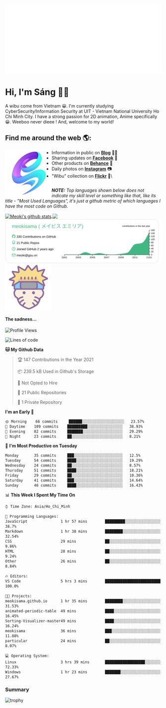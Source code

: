 <p align="center">
<a href="https://meokisama.github.io">
    <img src="effect.svg"/>
</a>
</p>

# Hi, I'm Sáng 👋🏾
A wibu come from Vietnam 😀. I'm currently studying CyberSecurity/Information Security at UIT - Vietnam National University Ho Chi Minh City. I have a strong passion for 2D animation, Anime specifically 😀. Weeboo never dieee ! And, welcome to my world!


## Find me around the web 🌎:
<a href="https://facebook.com/slytherinnn/"><img align="left" width="150" height="150" src="https://github.com/meokisama/meokisama/blob/master/image/2750554.png"> </a>
- Information in public on <a href="https://meokisama.github.io/">__Blog__</a> ✍🏾
- Sharing updates on <a href="https://facebook.com/slytherinnn/">__Facebook__</a> 💼
- Other products on <a href="https://www.behance.net/meokisama">__Behance__</a> 🏓
- Daily photos on <a href="https://www.instagram.com/hi.im.meoki/">__Instagram__</a> 📷
- "Wibu" collection on <a href="https://www.flickr.com/photos/meokisama/albums">__Flickr__</a> 👾\
##
___NOTE:___ _Top languages shown below does not indicate my skill level or something like that, like its title - "Most Used Languages", it's just a github metric of which languages I have the most code on Github._


<a href="https://github.com/meokisama">
  <img align="center" src="https://github-readme-stats.vercel.app/api?username=meokisama&show_icons=true&include_all_commits=true&theme=vue" alt="Meoki's github stats" />
</a>
<a href="https://github.com/meokisama">
  <img align="center" src="https://github-readme-stats.vercel.app/api/top-langs/?username=meokisama&layout=compact&theme=vue&langs_count=10" />
</a>

<div style="overflow: hidden;justify-content:space-around;">
  <img align="center" src="https://raw.githubusercontent.com/meokisama/meokisama/master/profile-summary-card-output/vue/0-profile-details.svg"/>
  <img align="center" src="image/favicon.png" width="150">
</div>

#### The sadness...

<!--START_SECTION:waka-->
![Profile Views](http://img.shields.io/badge/Profile%20Views-0-blue)

![Lines of code](https://img.shields.io/badge/From%20Hello%20World%20I%27ve%20Written-1.6%20million%20lines%20of%20code-blue)

**🐱 My Github Data** 

> 🏆 147 Contributions in the Year 2021
 > 
> 📦 239.5 kB Used in Github's Storage 
 > 
> 🚫 Not Opted to Hire
 > 
> 📜 21 Public Repositories 
 > 
> 🔑 1 Private Repository 
 > 
**I'm an Early 🐤** 

```text
🌞 Morning    66 commits     ██████░░░░░░░░░░░░░░░░░░░   23.57% 
🌆 Daytime    109 commits    █████████░░░░░░░░░░░░░░░░   38.93% 
🌃 Evening    82 commits     ███████░░░░░░░░░░░░░░░░░░   29.29% 
🌙 Night      23 commits     ██░░░░░░░░░░░░░░░░░░░░░░░   8.21%

```
📅 **I'm Most Productive on Tuesday** 

```text
Monday       35 commits     ███░░░░░░░░░░░░░░░░░░░░░░   12.5% 
Tuesday      54 commits     ████░░░░░░░░░░░░░░░░░░░░░   19.29% 
Wednesday    24 commits     ██░░░░░░░░░░░░░░░░░░░░░░░   8.57% 
Thursday     51 commits     ████░░░░░░░░░░░░░░░░░░░░░   18.21% 
Friday       29 commits     ██░░░░░░░░░░░░░░░░░░░░░░░   10.36% 
Saturday     41 commits     ███░░░░░░░░░░░░░░░░░░░░░░   14.64% 
Sunday       46 commits     ████░░░░░░░░░░░░░░░░░░░░░   16.43%

```


📊 **This Week I Spent My Time On** 

```text
⌚︎ Time Zone: Asia/Ho_Chi_Minh

💬 Programming Languages: 
JavaScript               1 hr 57 mins        █████████░░░░░░░░░░░░░░░░   38.7% 
Markdown                 1 hr 38 mins        ████████░░░░░░░░░░░░░░░░░   32.54% 
CSS                      29 mins             ██░░░░░░░░░░░░░░░░░░░░░░░   9.86% 
HTML                     28 mins             ██░░░░░░░░░░░░░░░░░░░░░░░   9.24% 
Other                    26 mins             ██░░░░░░░░░░░░░░░░░░░░░░░   8.84%

🔥 Editors: 
VS Code                  5 hrs 3 mins        █████████████████████████   100.0%

🐱‍💻 Projects: 
meokisama.github.io      1 hr 35 mins        ████████░░░░░░░░░░░░░░░░░   31.53% 
animated-periodic-table  49 mins             ████░░░░░░░░░░░░░░░░░░░░░   16.45% 
Sorting-Visualizer-master49 mins             ████░░░░░░░░░░░░░░░░░░░░░   16.24% 
meokisama                36 mins             ███░░░░░░░░░░░░░░░░░░░░░░   11.88% 
particular               24 mins             ██░░░░░░░░░░░░░░░░░░░░░░░   8.07%

💻 Operating System: 
Linux                    3 hrs 39 mins       ██████████████████░░░░░░░   72.33% 
Windows                  1 hr 23 mins        ███████░░░░░░░░░░░░░░░░░░   27.67%

```


<!--END_SECTION:waka-->
### Summary
![trophy](https://github-profile-trophy.vercel.app/?username=meokisama)
